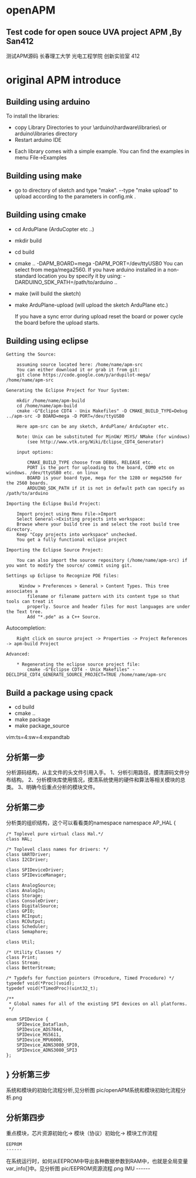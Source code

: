 openAPM
=======

Test code for open souce UVA project APM ,By San412
---------------------------------------------------
测试APM源码
长春理工大学 光电工程学院 创新实验室 412

original APM introduce
======================

Building using arduino
--------------------------
To install the libraries:
 - copy Library Directories to your \arduino\hardware\libraries\ or arduino\libraries directory
 - Restart arduino IDE

 * Each library comes with a simple example. You can find the examples in menu File->Examples

Building using make 
-----------------------------------------------
 - go to directory of sketch and type "make".
 --type "make upload" to upload according to the parameters in config.mk .

Building using cmake
-----------------------------------------------
 - cd ArduPlane (ArduCopter etc ..)
 - mkdir build
 - cd build
 - cmake .. -DAPM_BOARD=mega -DAPM_PORT=/dev/ttyUSB0
    You can select from mega/mega2560.
    If you have arduino installed in a non-standard location you by specify it by using:
        -DARDUINO_SDK_PATH=/path/to/arduino ..
 - make (will build the sketch)
 - make ArduPlane-upload (will upload the sketch ArduPlane etc.)

    If you have a sync error during upload reset the board or power cycle the board
    before the upload starts.

 
Building using eclipse
-----------------------------------------------

    Getting the Source:

        assuming source located here: /home/name/apm-src
        You can either download it or grab it from git:
        git clone https://code.google.com/p/ardupilot-mega/ /home/name/apm-src

    Generating the Eclipse Project for Your System:
    
        mkdir /home/name/apm-build 
        cd /home/name/apm-build
        cmake -G"Eclipse CDT4 - Unix Makefiles" -D CMAKE_BUILD_TYPE=Debug ../apm-src -D BOARD=mega -D PORT=/dev/ttyUSB0

        Here apm-src can be any sketch, ArduPlane/ ArduCopter etc.

        Note: Unix can be substituted for MinGW/ MSYS/ NMake (for windows)
            (see http://www.vtk.org/Wiki/Eclipse_CDT4_Generator)

        input options:

            CMAKE_BUILD_TYPE choose from DEBUG, RELEASE etc.
            PORT is the port for uploading to the board, COM0 etc on windows. /dev/ttyUSB0 etc. on linux
            BOARD is your board type, mega for the 1280 or mega2560 for the 2560 boards.
            ARDUINO_SDK_PATH if it is not in default path can specify as /path/to/arduino
        
    Importing the Eclipse Build Project:

        Import project using Menu File->Import
        Select General->Existing projects into workspace:
        Browse where your build tree is and select the root build tree directory. 
        Keep "Copy projects into workspace" unchecked.
        You get a fully functional eclipse project

    Importing the Eclipse Source Project:
    
        You can also import the source repository (/home/name/apm-src) if you want to modify the source/ commit using git.

    Settings up Eclipse to Recognize PDE files:

         Window > Preferences > General > Content Types. This tree associates a
            filename or filename pattern with its content type so that tools can treat it
            properly. Source and header files for most languages are under the Text tree. 
            Add "*.pde" as a C++ Source.

  Autocompletion:
	
		Right click on source project -> Properties -> Project References -> apm-build Project
    
    Advanced:
    
        * Regenerating the eclipse source project file:
            cmake -G"Eclipse CDT4 - Unix Makefiles" -DECLIPSE_CDT4_GENERATE_SOURCE_PROJECT=TRUE /home/name/apm-src

Build a package using cpack
-----------------------------------------------
 - cd build
 - cmake ..
 - make package
 - make package_source


vim:ts=4:sw=4:expandtab

分析第一步
----------
分析源码结构，从主文件的头文件引用入手。
1、分析引用路径，摸清源码文件分布结构。
2、分析模块库使用情况，摸清系统使用的硬件和算法等相关模块的总类。
3、明确今后重点分析的模块文件。

分析第二步
-----------
分析类的组织结构，这个可以看看类的namespace
namespace AP_HAL {

    /* Toplevel pure virtual class Hal.*/
    class HAL;

    /* Toplevel class names for drivers: */
    class UARTDriver;
    class I2CDriver;

    class SPIDeviceDriver;
    class SPIDeviceManager;

    class AnalogSource;
    class AnalogIn;
    class Storage;
    class ConsoleDriver;
    class DigitalSource;
    class GPIO;
    class RCInput;
    class RCOutput;
    class Scheduler;
    class Semaphore;
    
    class Util;

    /* Utility Classes */
    class Print;
    class Stream;
    class BetterStream;

    /* Typdefs for function pointers (Procedure, Timed Procedure) */
    typedef void(*Proc)(void);
    typedef void(*TimedProc)(uint32_t);

    /**
     * Global names for all of the existing SPI devices on all platforms.
     */

    enum SPIDevice {
        SPIDevice_Dataflash,
        SPIDevice_ADS7844,
        SPIDevice_MS5611,
        SPIDevice_MPU6000,
        SPIDevice_ADNS3080_SPI0,
        SPIDevice_ADNS3080_SPI3
    };
}
分析第三步
----------
系统和模块的初始化流程分析,见分析图 pic/openAPM系统和模块初始化流程分析.png

分析第四步
----------
重点模块，芯片资源初始化-> 模块（协议）初始化-> 模块工作流程

	EEPROM
	------
在系统运行时，如何从EEPROM中导出各种数据参数到RAM中，也就是全局变量var_info[]中。见分析图 pic/EEPROM资源流程.png
	IMU
	------

